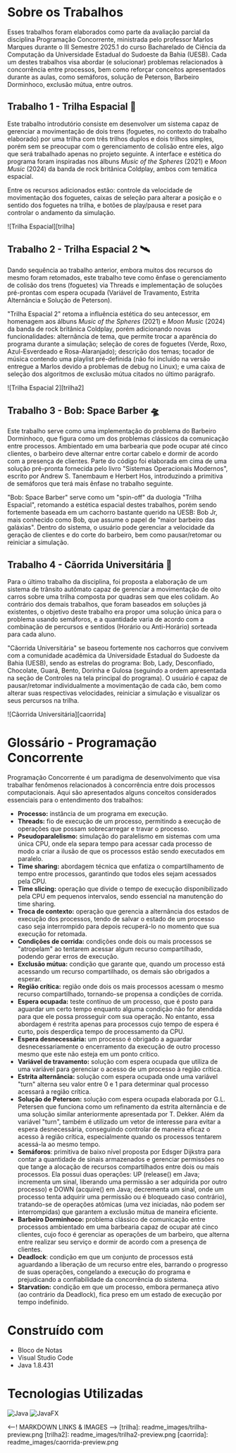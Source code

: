 # Sobre os Trabalhos

Esses trabalhos foram elaborados como parte da avaliação parcial da disciplina Programação Concorrente, ministrada pelo professor Marlos Marques durante o III Semestre 2025.1 do curso Bacharelado de Ciência da Computação da Universidade Estadual do Sudoeste da Bahia (UESB). Cada um destes trabalhos visa abordar (e solucionar) problemas relacionados à concorrência entre processos, bem como reforçar conceitos apresentados durante as aulas, como semáforos, solução de Peterson, Barbeiro Dorminhoco, exclusão mútua, entre outros. 

## Trabalho 1 - Trilha Espacial 🚀

Este trabalho introdutório consiste em desenvolver um sistema capaz de gerenciar a movimentação de dois trens (foguetes, no contexto do trabalho elaborado) por uma trilha com três trilhos duplos e dois trilhos simples, porém sem se preocupar com o gerenciamento de colisão entre eles, algo que será trabalhado apenas no projeto seguinte. A interface e estética do programa foram inspiradas nos álbuns *Music of the Spheres* (2021) e *Moon Music* (2024) da banda de rock britânica Coldplay, ambos com temática espacial. 

Entre os recursos adicionados estão: controle da velocidade de movimentação dos foguetes, caixas de seleção para alterar a posição e o sentido dos foguetes na trilha, e botões de play/pausa e reset para controlar o andamento da simulação. 

![Trilha Espacial][trilha]

## Trabalho 2 - Trilha Espacial 2 🛰️

Dando sequência ao trabalho anterior, embora muitos dos recursos do mesmo foram retomados, este trabalho teve como ênfase o gerenciamento de colisão dos trens (foguetes) via Threads e implementação de soluções pré-prontas com espera ocupada (Variável de Travamento, Estrita Alternância e Solução de Peterson). 

"Trilha Espacial 2" retoma a influência estética do seu antecessor, em homenagem aos álbuns *Music of the Spheres* (2021) e *Moon Music* (2024) da banda de rock britânica Coldplay, porém adicionando novas funcionalidades: alternância de tema, que permite trocar a aparência do programa durante a simulação; seleção de cores de foguetes (Verde, Roxo, Azul-Esverdeado e Rosa-Alaranjado); descrição dos temas; tocador de música contendo uma playlist pré-definida (não foi incluído na versão entregue a Marlos devido a problemas de debug no Linux); e uma caixa de seleção dos algoritmos de exclusão mútua citados no último parágrafo. 

![Trilha Espacial 2][trilha2]

## Trabalho 3 - Bob: Space Barber 🛸

Este trabalho serve como uma implementação do problema do Barbeiro Dorminhoco, que figura como um dos problemas clássicos da comunicação entre processos. Ambientado em uma barbearia que pode ocupar até cinco clientes, o barbeiro deve alternar entre cortar cabelo e dormir de acordo com a presença de clientes. Parte do código foi elaborada em cima de uma solução pré-pronta fornecida pelo livro "Sistemas Operacionais Modernos", escrito por Andrew S. Tanembaum e Herbert Hos, introduzindo a primitiva de semáforos que terá mais ênfase no trabalho seguinte. 

"Bob: Space Barber" serve como um "spin-off" da duologia "Trilha Espacial", retomando a estética espacial destes trabalhos, porém sendo fortemente baseada em um cachorro bastante querido na UESB: Bob Jr, mais conhecido como Bob, que assume o papel de "maior barbeiro das galáxias". Dentro do sistema, o usuário pode gerenciar a velocidade da geração de clientes e do corte do barbeiro, bem como pausar/retomar ou reiniciar a simulação. 

## Trabalho 4 - Cãorrida Universitária 🐶

Para o último trabalho da disciplina, foi proposta a elaboração de um sistema de trânsito autômato capaz de gerenciar a movimentação de oito carros sobre uma trilha composta por quadras sem que eles colidam. Ao contrário dos demais trabalhos, que foram baseados em soluções já existentes, o objetivo deste trabalho era propor uma solução única para o problema usando semáforos, e a quantidade varia de acordo com a combinação de percursos e sentidos (Horário ou Anti-Horário) sorteada para cada aluno. 

"Cãorrida Universitária" se baseou fortemente nos cachorros que convivem com a comunidade acadêmica da Universidade Estadual do Sudoeste da Bahia (UESB), sendo as estrelas do programa: Bob, Lady, Desconfiado, Chocolate, Guará, Bento, Dorinha e Gulosa (seguindo a ordem apresentada na seção de Controles na tela principal do programa). O usuário é capaz de pausar/retomar individualmente a movimentação de cada cão, bem como alterar suas respectivas velocidades, reiniciar a simulação e visualizar os seus percursos na trilha. 

![Cãorrida Universitária][caorrida]

# Glossário - Programação Concorrente

Programação Concorrente é um paradigma de desenvolvimento que visa trabalhar fenômenos relacionados à concorrência entre dois processos computacionais. Aqui são apresentados alguns conceitos considerados essenciais para o entendimento dos trabalhos:

* **Processo:** instância de um programa em execução.
* **Threads:** fio de execução de um processo, permitindo a execução de operações que possam sobrecarregar e travar o processo.
* **Pseudoparalelismo:** simulação do paralelismo em sistemas com uma única CPU, onde ela separa tempo para acessar cada processo de modo a criar a ilusão de que os processos estão sendo executados em paralelo.
* **Time sharing:** abordagem técnica que enfatiza o compartilhamento de tempo entre processos, garantindo que todos eles sejam acessados pela CPU.
* **Time slicing:** operação que divide o tempo de execução disponibilizado pela CPU em pequenos intervalos, sendo essencial na manutenção do time sharing.
* **Troca de contexto:** operação que gerencia a alternância dos estados de execução dos processos, tendo de salvar o estado de um processo caso seja interrompido para depois recuperá-lo no momento que sua execução for retomada.
* **Condições de corrida:** condições onde dois ou mais processos se "atropelam" ao tentarem acessar algum recurso compartilhado, podendo gerar erros de execução.
* **Exclusão mútua:** condição que garante que, quando um processo está acessando um recurso compartilhado, os demais são obrigados a esperar.
* **Região crítica:** região onde dois os mais processos acessam o mesmo recurso compartilhado, tornando-se propensa a condições de corrida.
* **Espera ocupada:** teste contínuo de um processo, que é posto para aguardar um certo tempo enquanto alguma condição não for atendida para que ele possa prosseguir com sua operação. No entanto, essa abordagem é restrita apenas para processos cujo tempo de espera é curto, pois desperdiça tempo de processamento da CPU.
* **Espera desnecessária:** um processo é obrigado a aguardar desnecessariamente o encerramento da execução de outro processo mesmo que este não esteja em um ponto crítico.
* **Variável de travamento:** solução com espera ocupada que utiliza de uma variável para gerenciar o acesso de um processo à região crítica.
* **Estrita alternância:** solução com espera ocupada onde uma variável "turn" alterna seu valor entre 0 e 1 para determinar qual processo acessará a região crítica.
* **Solução de Peterson:** solução com espera ocupada elaborada por G.L. Petersen que funciona como um refinamento da estrita alternância e de uma solução similar anteriormente apresentada por T. Dekker. Além da variável "turn", também é utilizado um vetor de interesse para evitar a espera desnecessária, conseguindo controlar de maneira eficaz o acesso à região crítica, especialmente quando os processos tentarem acessá-la ao mesmo tempo.
* **Semáforos**: primitiva de baixo nível proposta por Edsger Dijkstra para contar a quantidade de sinais armazenados e gerenciar permissões no que tange a alocação de recursos compartilhados entre dois ou mais processos. Ela possui duas operações: UP (release() em Java; incrementa um sinal, liberando uma permissão a ser adquirida por outro processo) e DOWN (acquire() em Java; decrementa um sinal, onde um processo tenta adquirir uma permissão ou é bloqueado caso contrário), tratando-se de operações atômicas (uma vez iniciadas, não podem ser interrompidas) que garantem a exclusão mútua de maneira eficiente.
* **Barbeiro Dorminhoco:** problema clássico de comunicação entre processos ambientado em uma barbearia capaz de ocupar até cinco clientes, cujo foco é gerenciar as operações de um barbeiro, que alterna entre realizar seu serviço e dormir de acordo com a presença de clientes.
* **Deadlock**: condição em que um conjunto de processos está aguardando a liberação de um recurso entre eles, barrando o progresso de suas operações, congelando a execução do programa e prejudicando a confiabilidade da concorrência do sistema.
* **Starvation:** condição em que um processo, embora permaneça ativo (ao contrário da Deadlock), fica preso em um estado de execução por tempo indefinido. 

# Construído com
* Bloco de Notas
* Visual Studio Code
* Java 1.8.431

# Tecnologias Utilizadas
![Java](https://img.shields.io/badge/java-%23ED8B00.svg?style=for-the-badge&logo=openjdk&logoColor=white)
![JavaFX](https://img.shields.io/badge/javafx-%23FF0000.svg?style=for-the-badge&logo=javafx&logoColor=white)

<--! MARKDOWN LINKS & IMAGES -->
[trilha]: readme_images/trilha-preview.png
[trilha2]: readme_images/trilha2-preview.png
[caorrida]: readme_images/caorrida-preview.png
